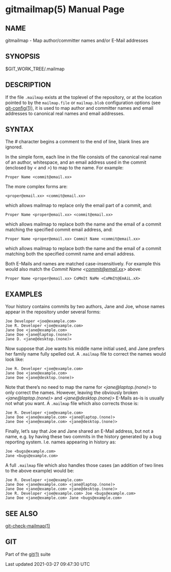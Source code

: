 # gitmailmap(5) Manual Page

## NAME

gitmailmap - Map author/committer names and/or E-Mail addresses

## SYNOPSIS

$GIT_WORK_TREE/.mailmap

## DESCRIPTION

If the file `.mailmap` exists at the toplevel of the repository, or at the location pointed to by the `mailmap.file` or `mailmap.blob` configuration options (see [git-config(1)](git-config.html)), it is used to map author and committer names and email addresses to canonical real names and email addresses.

## SYNTAX

The _\#_ character begins a comment to the end of line, blank lines are ignored.

In the simple form, each line in the file consists of the canonical real name of an author, whitespace, and an email address used in the commit (enclosed by _&lt;_ and _&gt;_) to map to the name. For example:

    Proper Name <commit@email.xx>

The more complex forms are:

    <proper@email.xx> <commit@email.xx>

which allows mailmap to replace only the email part of a commit, and:

    Proper Name <proper@email.xx> <commit@email.xx>

which allows mailmap to replace both the name and the email of a commit matching the specified commit email address, and:

    Proper Name <proper@email.xx> Commit Name <commit@email.xx>

which allows mailmap to replace both the name and the email of a commit matching both the specified commit name and email address.

Both E-Mails and names are matched case-insensitively. For example this would also match the _Commit Name &lt;commit@email.xx&gt;_ above:

    Proper Name <proper@email.xx> CoMmIt NaMe <CoMmIt@EmAiL.xX>

## EXAMPLES

Your history contains commits by two authors, Jane and Joe, whose names appear in the repository under several forms:

    Joe Developer <joe@example.com>
    Joe R. Developer <joe@example.com>
    Jane Doe <jane@example.com>
    Jane Doe <jane@laptop.(none)>
    Jane D. <jane@desktop.(none)>

Now suppose that Joe wants his middle name initial used, and Jane prefers her family name fully spelled out. A `.mailmap` file to correct the names would look like:

    Joe R. Developer <joe@example.com>
    Jane Doe <jane@example.com>
    Jane Doe <jane@desktop.(none)>

Note that there’s no need to map the name for _&lt;jane@laptop.(none)&gt;_ to only correct the names. However, leaving the obviously broken _&lt;jane@laptop.(none)&gt;_ and _&lt;jane@desktop.(none)&gt;_ E-Mails as-is is usually not what you want. A `.mailmap` file which also corrects those is:

    Joe R. Developer <joe@example.com>
    Jane Doe <jane@example.com> <jane@laptop.(none)>
    Jane Doe <jane@example.com> <jane@desktop.(none)>

Finally, let’s say that Joe and Jane shared an E-Mail address, but not a name, e.g. by having these two commits in the history generated by a bug reporting system. I.e. names appearing in history as:

    Joe <bugs@example.com>
    Jane <bugs@example.com>

A full `.mailmap` file which also handles those cases (an addition of two lines to the above example) would be:

    Joe R. Developer <joe@example.com>
    Jane Doe <jane@example.com> <jane@laptop.(none)>
    Jane Doe <jane@example.com> <jane@desktop.(none)>
    Joe R. Developer <joe@example.com> Joe <bugs@example.com>
    Jane Doe <jane@example.com> Jane <bugs@example.com>

## SEE ALSO

[git-check-mailmap(1)](git-check-mailmap.html)

## GIT

Part of the [git(1)](git.html) suite

Last updated 2021-03-27 09:47:30 UTC
